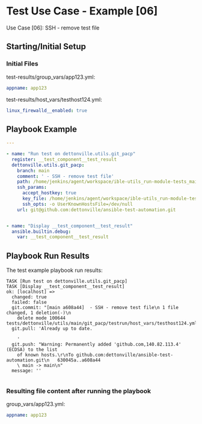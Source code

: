 
# Test Use Case - Example [06]

Use Case [06]: SSH - remove test file


## Starting/Initial Setup

### Initial Files

test-results/group_vars/app123.yml:
```yaml
appname: app123

```

test-results/host_vars/testhost124.yml:
```yaml
linux_firewalld__enabled: true

```


## Playbook Example


```yaml
---

- name: "Run test on dettonville.utils.git_pacp"
  register: __test_component__test_result
  dettonville.utils.git_pacp:
    branch: main
    comment: ' - SSH - remove test file'
    path: /home/jenkins/agent/workspace/ible-utils_run-module-tests_main/test-results
    ssh_params:
      accept_hostkey: true
      key_file: /home/jenkins/agent/workspace/ible-utils_run-module-tests_main@tmp/.ansible/tmp/.test_jobs_dlvws1_w/ansible_repo.key
      ssh_opts: -o UserKnownHostsFile=/dev/null
    url: git@github.com:dettonville/ansible-test-automation.git


- name: "Display __test_component__test_result"
  ansible.builtin.debug:
    var: __test_component__test_result

```



## Playbook Run Results

The test example playbook run results:

```shell
TASK [Run test on dettonville.utils.git_pacp]
TASK [Display __test_component__test_result]
ok: [localhost] =>
  changed: true
  failed: false
  git.commit: "[main a608a44]  - SSH - remove test file\n 1 file changed, 1 deletion(-)\n
    delete mode 100644 tests/dettonville/utils/main/git_pacp/testrun/host_vars/testhost124.yml\n"
  git.pull: 'Already up to date.

    '
  git.push: "Warning: Permanently added 'github.com,140.82.113.4' (ECDSA) to the list
    of known hosts.\r\nTo github.com:dettonville/ansible-test-automation.git\n   630045a..a608a44
    \ main -> main\n"
  message: ''


```


### Resulting file content after running the playbook

group_vars/app123.yml:
```yml
appname: app123
```

